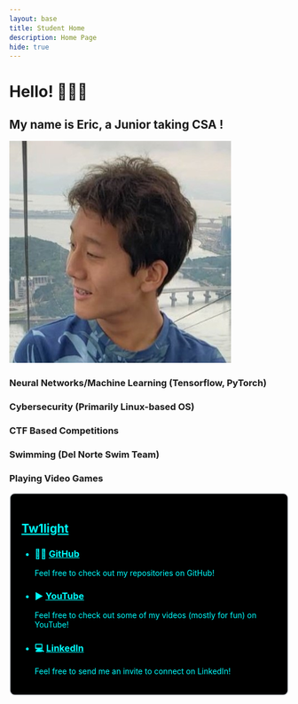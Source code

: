 ```yaml
---
layout: base
title: Student Home 
description: Home Page
hide: true
---
```


# **Hello! 👋👋👋**    
## **My name is Eric, a Junior taking CSA !**  
![picture](images/eric.jpg)


### Neural Networks/Machine Learning (Tensorflow, PyTorch)
### Cybersecurity (Primarily Linux-based OS)
### CTF Based Competitions
### Swimming (Del Norte Swim Team)
### Playing Video Games

<div style="border: 2px solid #e1e4e8; border-radius: 10px; padding: 20px; background-color: black; color: cyan;">

  <h2><a href="https://github.com/Be1uga4life/Twilight" style="color: cyan;">Tw1light</a></h2>

  <ul>
    <li>
      <h3>👨‍💻 <a href="https://github.com/Be1uga4life" style="color: cyan;">GitHub</a></h3>
      <p>Feel free to check out my repositories on GitHub!</p>
    </li>
    <li>
      <h3>▶️ <a href="https://www.youtube.com/@ericyu1474" style="color: cyan;">YouTube</a></h3>
      <p>Feel free to check out some of my videos (mostly for fun) on YouTube!</p>
    </li>
    <li>
      <h3>💻 <a href="https://www.linkedin.com/in/eric-yu-391b0a21b/" style="color: cyan;">LinkedIn</a></h3>
      <p>Feel free to send me an invite to connect on LinkedIn!</p>
    </li>
  </ul>

</div>
